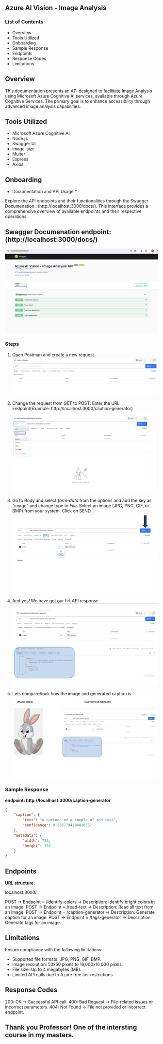 ## Azure AI Vision - Image Analysis


### List of Contents

- Overview
- Tools Utilized
- Onboarding
- Sample Response
- Endpoints
- Response Codes
- Limitations


## Overview

This documentation presents an API designed to facilitate Image Analysis using Microsoft Azure Cognitive AI services, available through Azure Cognitive Services. The primary goal is to enhance accessibility through advanced image analysis capabilities.

## Tools Utilized

* Microsoft Azure Cognitive AI
* Node.js
* Swagger UI
* image-size
* Multer
* Express
* Axios


## Onboarding

* Documentation and API Usage *

Explore the API endpoints and their functionalities through the Swagger Documenation : (http://localhost:3000/docs/). This interface provides a comprehensive overview of available endpoints and their respective operations.


## Swagger Documenation endpoint: (http://localhost:3000/docs/)

![Swagger Image](https://github.com/NikhithaDeendi/ITIS-6177-Final-Project-AI-Vision/blob/main/swagger%20image.png?raw=true)



### Steps
1. Open Postman and create a new request.
   ![Step 0 Image](https://github.com/NikhithaDeendi/ITIS-6177-Final-Project-AI-Vision/blob/main/step-0.png?raw=true)

2. Change the request from GET to POST. Enter the URL Endpoint(Example: http://localhost:3000/caption-generator)
   ![Step 1 Image](https://github.com/NikhithaDeendi/ITIS-6177-Final-Project-AI-Vision/blob/main/step-1.png?raw=true)

3. Go to Body and select *form-data* from the options and add the key as "image" and change type to *File*. Select an image (JPG, PNG, GIF, or BMP) from your system. Click on SEND.
   ![Step 3 Image](https://github.com/NikhithaDeendi/ITIS-6177-Final-Project-AI-Vision/blob/main/step-3.png?raw=true)
   
4. And yes! We have got our firt API response.
   ![Step 4 Image](https://github.com/NikhithaDeendi/ITIS-6177-Final-Project-AI-Vision/blob/main/step-4.png?raw=true)

5. Lets compare/look how the image and generated caption is
   ![Output Image](https://github.com/NikhithaDeendi/ITIS-6177-Final-Project-AI-Vision/blob/main/output.png?raw=true)



### Sample Response
**endpoint: http://localhost:3000/caption-generator**
```json
{
    "caption": {
        "text": "a cartoon of a couple of red tags",
        "confidence": 0.5857794284820557
    },
    "metadata": {
        "width": 750,
        "height": 350
    }
}
```

## Endpoints

**URL structure:**

localhost:3000/<endpoint-here>
    
POST      -> Endpoint =  /identify-colors       -> Description: Identify bright colors in an image.
POST      -> Endpoint =  /read-text             -> Description: Read all text from an image. 
POST      -> Endpoint =  /caption-generator     -> Description: Generate caption for an image. 
POST      -> Endpoint =  /tags-generator        -> Description: Generate tags for an image. 



 ## Limitations
Ensure compliance with the following limitations:
- Supported file formats: JPG, PNG, GIF, BMP.
- Image resolution: 50x50 pixels to 16,000x16,000 pixels.
- File size: Up to 4 megabytes (MB).
- Limited API calls due to Azure free tier restrictions.


 ## Response Codes
200:  OK           -> Successful API call.
400:  Bad Request  -> File-related issues or incorrect parameters.
404:  Not Found    -> File not provided or incorrect endpoint.


## Thank you Professor! One of the intersting course in my masters.
